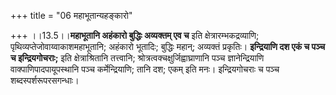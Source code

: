 +++
title = "06 महाभूतान्यहङ्कारो"

+++
।।13.5।।**महाभूतानि अहंकारो बुद्धिः अव्यक्तम् एव च** इति
क्षेत्रारम्भकद्रव्याणि; पृथिव्यप्तेजोवाय्वाकाशमहाभूतानि; अहंकारो
भूतादिः; बुद्धिः महान्; अव्यक्तं प्रकृतिः। **इन्द्रियाणि दश एकं च पञ्च च
इन्द्रियगोचराः;** इति क्षेत्राश्रितानि तत्त्वानि;
श्रोत्रत्वक्चक्षुर्जिह्वाघ्राणानि पञ्च ज्ञानेन्द्रियाणि
वाक्पाणिपादपायूपस्थानि पञ्च कर्मेन्द्रियाणि; तानि दश; एकम् इति मनः।
इन्द्रियगोचराः च पञ्च शब्दस्पर्शरूपरसगन्धाः।
